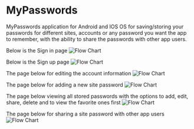 # MyPasswords
MyPasswords application for Android and IOS OS for saving/storing your passwords for different sites, accounts or any password you want the app to remember, with the ability to share the passwords with other app users.

Below is the Sign in page
![Flow Chart](../master/signin.png)

Below is the Sign up page
![Flow Chart](../master/signup.png)

The page below for editing the account information
![Flow Chart](../master/myAccount.png)

The page below for adding a new site password
![Flow Chart](../master/add.png)

The page below viewing all stored passwords with the options to add, edit, share, delete and to view the favorite ones first
![Flow Chart](../master/myPasswords.png)

The page below for sharing a site password with other app users
![Flow Chart](../master/shared.png)

